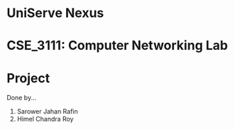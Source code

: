 # UniServe Nexus

# CSE_3111: Computer Networking Lab 
# Project


Done by...
01. Sarower Jahan Rafin
02. Himel Chandra Roy